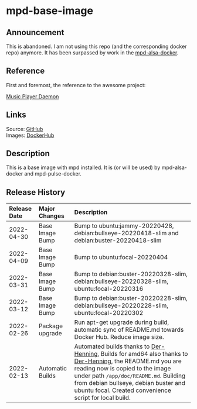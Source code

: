 # mpd-base-image

## Announcement

This is abandoned. I am not using this repo (and the corresponding docker repo) anymore. It has been surpassed by work in the [mpd-alsa-docker](https://github.com/GioF71/mpd-alsa-docker).

## Reference

First and foremost, the reference to the awesome project:

[Music Player Daemon](https://www.musicpd.org/)

## Links

Source: [GitHub](https://github.com/giof71/mpd-base-image)  
Images: [DockerHub](https://hub.docker.com/r/giof71/mpd-base-image)

## Description

This is a base image with mpd installed. It is (or will be used) by mpd-alsa-docker and mpd-pulse-docker.

## Release History

Release Date|Major Changes|Description
:---|:---|:---
2022-04-30|Base Image Bump|Bump to ubuntu:jammy-20220428, debian:bullseye-20220418-slim and debian:buster-20220418-slim
2022-04-09|Base Image Bump|Bump to ubuntu:focal-20220404
2022-03-31|Base Image Bump|Bump to debian:buster-20220328-slim, debian:bullseye-20220328-slim, ubuntu:focal-20220316
2022-03-12|Base Image Bump|Bump to debian:buster-20220228-slim, debian:bullseye-20220228-slim, ubuntu:focal-20220302
2022-02-26|Package upgrade|Run apt-get upgrade during build, automatic sync of README.md towards Docker Hub. Reduce image size.
2022-02-13|Automatic Builds|Automated builds thanks to [Der-Henning](https://github.com/Der-Henning/), Builds for amd64 also thanks to [Der-Henning](https://github.com/Der-Henning/), the README.md you are reading now is copied to the image under path `/app/doc/README.md`. Building from debian bullseye, debian buster and ubuntu focal. Created convenience script for local build.
